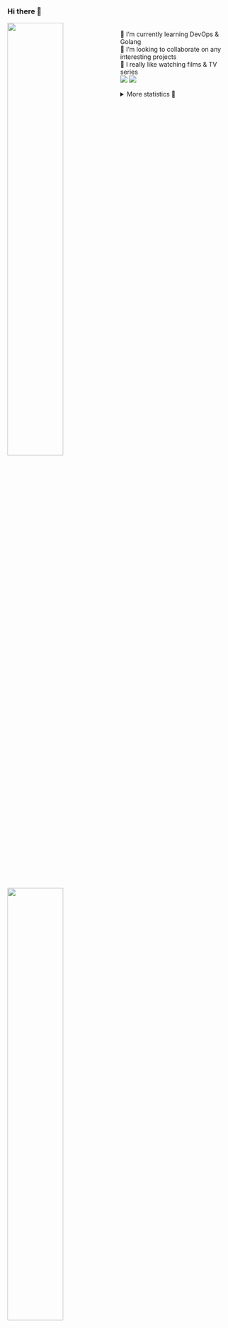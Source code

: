 ### Hi there 👋


[<img align="left" width="50%" src="https://github-readme-stats.vercel.app/api?username=rufusnufus&hide=issues&show_icons=true&count_private=true&theme=transparent&title_color=FF6F40&text_color=FBF9F8&icon_color=F48242&hide_border=true&hide_title=true#gh-dark-mode-only">](https://metrics.lecoq.io/rufusnufus#gh-dark-mode-only)
[<img align="left" width="50%" src="https://github-readme-stats.vercel.app/api?username=rufusnufus&hide=issues&show_icons=true&count_private=true&theme=transparent&title_color=FF6533&text_color=4D4644&icon_color=FF8038&hide_border=true&hide_title=true#gh-light-mode-only">](https://metrics.lecoq.io/rufusnufus#gh-light-mode-only)

<p>
  <br>
  🌱 I’m currently learning DevOps & Golang</br>
  👯 I’m looking to collaborate on any interesting projects</br>
  🎥 I really like watching films & TV series</br>
  <a href="https://linkedin.com/in/rufusnufus"><img src="https://img.shields.io/badge/linkedin-0077B5.svg?style=for-the-badge&logo=linkedin&logoColor=white"/></a>
  <a href="https://t.me/rufusnufus"><img src="https://img.shields.io/badge/-telegram-black?style=for-the-badge&color=blue&logo=telegram"/></a>
</p>

<p text-align="left">
<details>
  <summary>More statistics 👀</summary><br/>

<!--START_SECTION:waka-->
![Code Time](http://img.shields.io/badge/Code%20Time-764%20hrs%2047%20mins-blue)

![Profile Views](http://img.shields.io/badge/Profile%20Views-0-blue)

**I'm an Early 🐤** 

```text
🌞 Morning                5452 commits        █████░░░░░░░░░░░░░░░░░░░░   20.14 % 
🌆 Daytime                15989 commits       ███████████████░░░░░░░░░░   59.06 % 
🌃 Evening                5043 commits        █████░░░░░░░░░░░░░░░░░░░░   18.63 % 
🌙 Night                  590 commits         █░░░░░░░░░░░░░░░░░░░░░░░░   02.18 % 
```
📅 **I'm Most Productive on Wednesday** 

```text
Monday                   5625 commits        █████░░░░░░░░░░░░░░░░░░░░   20.78 % 
Tuesday                  4611 commits        ████░░░░░░░░░░░░░░░░░░░░░   17.03 % 
Wednesday                5973 commits        ██████░░░░░░░░░░░░░░░░░░░   22.06 % 
Thursday                 5027 commits        █████░░░░░░░░░░░░░░░░░░░░   18.57 % 
Friday                   4658 commits        ████░░░░░░░░░░░░░░░░░░░░░   17.20 % 
Saturday                 666 commits         █░░░░░░░░░░░░░░░░░░░░░░░░   02.46 % 
Sunday                   514 commits         ░░░░░░░░░░░░░░░░░░░░░░░░░   01.90 % 
```


📊 **This Week I Spent My Time On** 

```text
💬 Programming Languages: 
No Activity Tracked This Week

🔥 Editors: 
No Activity Tracked This Week
```

**I Mostly Code in Go** 

```text
Go                       17 repos            ████░░░░░░░░░░░░░░░░░░░░░   16.83 % 
Python                   15 repos            ████░░░░░░░░░░░░░░░░░░░░░   14.85 % 
Smarty                   5 repos             █░░░░░░░░░░░░░░░░░░░░░░░░   04.95 % 
Shell                    3 repos             █░░░░░░░░░░░░░░░░░░░░░░░░   02.97 % 
Kotlin                   2 repos             ░░░░░░░░░░░░░░░░░░░░░░░░░   01.98 % 
```




 Last Updated on 11/05/2024 00:54:53 UTC
<!--END_SECTION:waka-->

</details>
</p>
